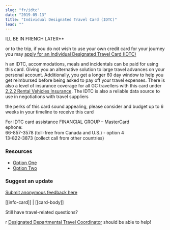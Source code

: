 ```yaml
---
slug: "fr/idtc"
date: "2019-05-13"
title: "Individual Designated Travel Card (IDTC)"
lead: ""
---
```




<div class="card px-4 pt-4 my-4 bg-light">
    <div class="row">
        <div class="col-sm-8">

ILL BE IN FRENCH LATER**

or to the trip, if you do not wish to use your own credit card for your journey you may [apply for an Individual Designated Travel Card (IDTC)](https://isuite6.hrgworldwide.com/gcportal/en-ca/travelcard/applyforanidtc.aspx)

h an IDTC, accommodations, meals and incidentals can be paid for using this card. Giving you an alternative solution to large travel advances on your personal account. Additionally, you get a longer 60 day window to help you get reimbursed before being asked to pay off your travel expenses. There is also a level of insurance coverage for all GC travellers with this card under [2.2.2 Rental Vehicles Insurance](https://www.njc-cnm.gc.ca/directive/d10/v238/en?print). The IDTC is also a reliable data source to use in negotiations with travel suppliers

 the perks of this card sound appealing, please consider and budget up to 6 weeks in your timeline to receive this card


<div class="card px-4 pt-4 my-4 bg-light">
    <div class="row">
        <div class="col-sm-8">

For IDTC card assistance
 FINANCIAL GROUP – MasterCard  
ephone:  
66-857-3578 (toll-free from Canada and U.S.) - option 4  
13-822-3873 (collect call from other countries)  





<section class="content-right col-xs-6 col-md-4" id="sidebar">

### Resources
* [Option One](/)
* [Option Two](/)

### Suggest an update
[Submit anonymous feedback here](https://docs.google.com/forms/d/e/1FAIpQLSf9y3VY3ADLpQ4kQLGvOo4cIdEEi5Hs3en-0lWRc4wQeTRheg/viewform)

[[info-card]]
| [[card-body]]

 Still have travel-related questions?

r [Designated Departmental Travel Coordinator](https://www.tbs-sct.gc.ca/ap/list-liste/dtc-cmv-eng.asp) should be able to help!


</section>